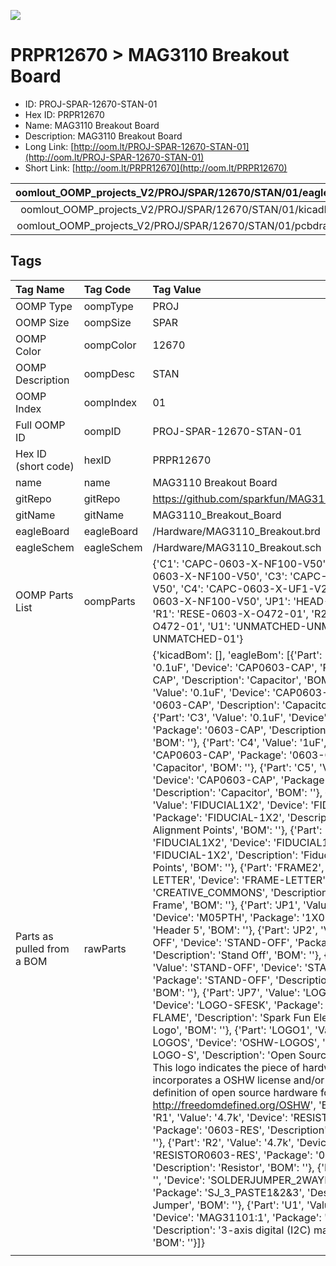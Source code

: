 


  
![][im]
# PRPR12670 > MAG3110 Breakout Board

- ID: PROJ-SPAR-12670-STAN-01
- Hex ID: PRPR12670
- Name: MAG3110 Breakout Board
- Description: MAG3110 Breakout Board
- Long Link: [http://oom.lt/PROJ-SPAR-12670-STAN-01](http://oom.lt/PROJ-SPAR-12670-STAN-01)
- Short Link: [http://oom.lt/PRPR12670](http://oom.lt/PRPR12670)
  

|oomlout_OOMP_projects_V2/PROJ/SPAR/12670/STAN/01/eagleImage.png|oomlout_OOMP_projects_V2/PROJ/SPAR/12670/STAN/01/eagleSchemImage.png|oomlout_OOMP_projects_V2/PROJ/SPAR/12670/STAN/01/kicadPcb3dFront.png|oomlout_OOMP_projects_V2/PROJ/SPAR/12670/STAN/01/kicadPcb3dBack.png|
| :---: | :---: | :---: | :---: |
|oomlout_OOMP_projects_V2/PROJ/SPAR/12670/STAN/01/kicadPcb3d.png|oomlout_OOMP_projects_V2/PROJ/SPAR/12670/STAN/01/bomBack.png|oomlout_OOMP_projects_V2/PROJ/SPAR/12670/STAN/01/bomFront.png|oomlout_OOMP_projects_V2/PROJ/SPAR/12670/STAN/01/pcbdraw.svg|
|oomlout_OOMP_projects_V2/PROJ/SPAR/12670/STAN/01/pcbdrawBack.svg||||

## Tags
  

|Tag Name|Tag Code|Tag Value|
| :--- | :--- | :--- |
|OOMP Type|oompType|PROJ|
|OOMP Size|oompSize|SPAR|
|OOMP Color|oompColor|12670|
|OOMP Description|oompDesc|STAN|
|OOMP Index|oompIndex|01|
|Full OOMP ID|oompID|PROJ-SPAR-12670-STAN-01|
|Hex ID (short code)|hexID|PRPR12670|
|name|name|MAG3110 Breakout Board|
|gitRepo|gitRepo|https://github.com/sparkfun/MAG3110_Breakout_Board|
|gitName|gitName|MAG3110_Breakout_Board|
|eagleBoard|eagleBoard|/Hardware/MAG3110_Breakout.brd|
|eagleSchem|eagleSchem|/Hardware/MAG3110_Breakout.sch|
|OOMP Parts List|oompParts|{'C1': 'CAPC-0603-X-NF100-V50', 'C2': 'CAPC-0603-X-NF100-V50', 'C3': 'CAPC-0603-X-NF100-V50', 'C4': 'CAPC-0603-X-UF1-V25', 'C5': 'CAPC-0603-X-NF100-V50', 'JP1': 'HEAD-I01-X-PI05-01', 'R1': 'RESE-0603-X-O472-01', 'R2': 'RESE-0603-X-O472-01', 'U1': 'UNMATCHED-UNMATCHED-X-UNMATCHED-01'}|
|Parts as pulled from a BOM|rawParts|{'kicadBom': [], 'eagleBom': [{'Part': 'C1', 'Value': '0.1uF', 'Device': 'CAP0603-CAP', 'Package': '0603-CAP', 'Description': 'Capacitor', 'BOM': ''}, {'Part': 'C2', 'Value': '0.1uF', 'Device': 'CAP0603-CAP', 'Package': '0603-CAP', 'Description': 'Capacitor', 'BOM': ''}, {'Part': 'C3', 'Value': '0.1uF', 'Device': 'CAP0603-CAP', 'Package': '0603-CAP', 'Description': 'Capacitor', 'BOM': ''}, {'Part': 'C4', 'Value': '1uF', 'Device': 'CAP0603-CAP', 'Package': '0603-CAP', 'Description': 'Capacitor', 'BOM': ''}, {'Part': 'C5', 'Value': '0.1uF', 'Device': 'CAP0603-CAP', 'Package': '0603-CAP', 'Description': 'Capacitor', 'BOM': ''}, {'Part': 'FID1', 'Value': 'FIDUCIAL1X2', 'Device': 'FIDUCIAL1X2', 'Package': 'FIDUCIAL-1X2', 'Description': 'Fiducial Alignment Points', 'BOM': ''}, {'Part': 'FID2', 'Value': 'FIDUCIAL1X2', 'Device': 'FIDUCIAL1X2', 'Package': 'FIDUCIAL-1X2', 'Description': 'Fiducial Alignment Points', 'BOM': ''}, {'Part': 'FRAME2', 'Value': 'FRAME-LETTER', 'Device': 'FRAME-LETTER', 'Package': 'CREATIVE_COMMONS', 'Description': 'Schematic Frame', 'BOM': ''}, {'Part': 'JP1', 'Value': 'breakout', 'Device': 'M05PTH', 'Package': '1X05', 'Description': 'Header 5', 'BOM': ''}, {'Part': 'JP2', 'Value': 'STAND-OFF', 'Device': 'STAND-OFF', 'Package': 'STAND-OFF', 'Description': 'Stand Off', 'BOM': ''}, {'Part': 'JP3', 'Value': 'STAND-OFF', 'Device': 'STAND-OFF', 'Package': 'STAND-OFF', 'Description': 'Stand Off', 'BOM': ''}, {'Part': 'JP7', 'Value': 'LOGO-SFESK', 'Device': 'LOGO-SFESK', 'Package': 'SFE-LOGO-FLAME', 'Description': 'Spark Fun Electronics PCB Logo', 'BOM': ''}, {'Part': 'LOGO1', 'Value': 'OSHW-LOGOS', 'Device': 'OSHW-LOGOS', 'Package': 'OSHW-LOGO-S', 'Description': 'Open Source Hardware Logo This logo indicates the piece of hardware it is found on incorporates a OSHW license and/or adheres to the definition of open source hardware found here: http://freedomdefined.org/OSHW', 'BOM': ''}, {'Part': 'R1', 'Value': '4.7k', 'Device': 'RESISTOR0603-RES', 'Package': '0603-RES', 'Description': 'Resistor', 'BOM': ''}, {'Part': 'R2', 'Value': '4.7k', 'Device': 'RESISTOR0603-RES', 'Package': '0603-RES', 'Description': 'Resistor', 'BOM': ''}, {'Part': 'SJ1', 'Value': '', 'Device': 'SOLDERJUMPER_2WAYPASTE1&2&3', 'Package': 'SJ_3_PASTE1&2&3', 'Description': 'Solder Jumper', 'BOM': ''}, {'Part': 'U1', 'Value': 'MAG31101:1', 'Device': 'MAG31101:1', 'Package': 'DFN-10-W', 'Description': '3-axis digital (I2C) magnetometer', 'BOM': ''}]}|
||||



[im]: PROJ/SPAR/12670/STAN/01/kicadPcb3d_450.png
